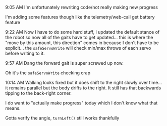9:05 AM
I'm unfortunately rewriting code/not really making new progress

I'm adding some features though like the telemetry/web-call get battery feature

9:22 AM
Now I have to do some hard stuff, I updated the default stance of the robot so now all of the gaits have to get updated... this is where the "move by this amount, this direction" comes in because I don't have to be explicit... the `safeServoWrite` will check min/max throws of each servo before writing to it.

9:57 AM
Dang the forward gait is super screwed up now.

Oh it's the `safeServoWrite` checking crap

10:14 AM
Walking looks fixed but it does shift to the right slowly over time... it remains parallel but the body drifts to the right. It still has that backwards tipping to the back-right corner.

I do want to "actually make progress" today which I don't know what that means.

Gotta verify the angle, `turnLeft()` still works thankfully

